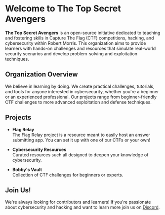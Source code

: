 # Welcome to The Top Secret Avengers

**The Top Secret Avengers** is an open-source initiative dedicated to teaching and fostering skills in Capture The Flag (CTF) competitions, hacking, and cybersecurity within Robert Morris. This organization aims to provide learners with hands-on challenges and resources that simulate real-world security scenarios and develop problem-solving and exploitation techniques.

## Organization Overview

We believe in learning by doing. We create practical challenges, tutorials, and tools for anyone interested in cybersecurity, whether you're a beginner or an experienced professional. Our projects range from beginner-friendly CTF challenges to more advanced exploitation and defense techniques. 

## Projects

- **Flag Relay**  
  The Flag Relay project is a resource meant to easily host an answer submitting app. You can set it up with one of our CTFs or your own!

- **Cybersecurity Resources**  
  Curated resources such all designed to deepen your knowledge of cybersecurity.
  
- **Bobby's Vault**  
  Collection of CTF challenges for beginners or experts.

## Join Us!
We're always looking for contributors and learners! If you're passionate about cybersecurity and hacking and want to learn more join us on [Discord](https://discord.gg/Ptj6Q2YwXB).

